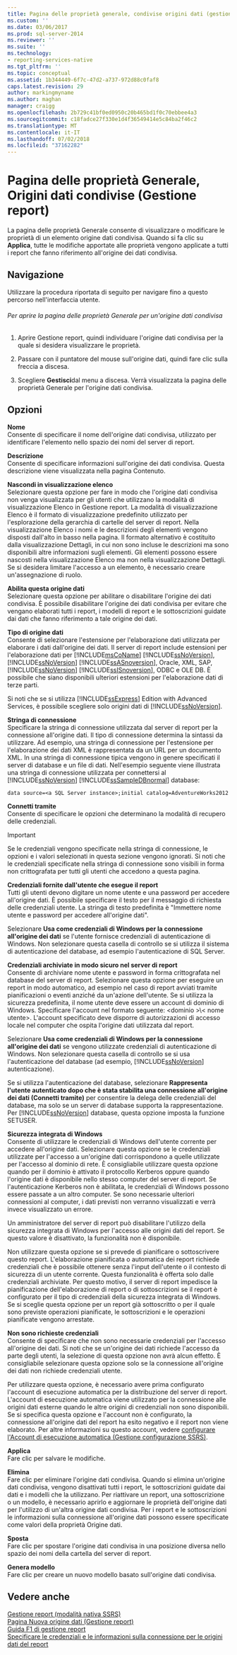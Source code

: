 ```yaml
---
title: Pagina delle proprietà generale, condivise origini dati (gestione Report) | Microsoft Docs
ms.custom: ''
ms.date: 03/06/2017
ms.prod: sql-server-2014
ms.reviewer: ''
ms.suite: ''
ms.technology:
- reporting-services-native
ms.tgt_pltfrm: ''
ms.topic: conceptual
ms.assetid: 1b344449-6f7c-47d2-a737-972d88c0faf8
caps.latest.revision: 29
author: markingmyname
ms.author: maghan
manager: craigg
ms.openlocfilehash: 2b729c41bf0ed0950c20b465bd1f0c70ebbee4a3
ms.sourcegitcommit: c18fadce27f330e1d4f36549414e5c84ba2f46c2
ms.translationtype: MT
ms.contentlocale: it-IT
ms.lasthandoff: 07/02/2018
ms.locfileid: "37162282"
---
```

# <a name="general-properties-page-shared-data-sources-report-manager"></a>Pagina delle proprietà Generale, Origini dati condivise (Gestione report)
  La pagina delle proprietà Generale consente di visualizzare o modificare le proprietà di un elemento origine dati condivisa. Quando si fa clic su **Applica**, tutte le modifiche apportate alle proprietà vengono applicate a tutti i report che fanno riferimento all'origine dei dati condivisa.  
  
## <a name="navigation"></a>Navigazione  
 Utilizzare la procedura riportata di seguito per navigare fino a questo percorso nell'interfaccia utente.  
  
###### <a name="to-open-the-general-properties-page-for-a-shared-data-source"></a>Per aprire la pagina delle proprietà Generale per un'origine dati condivisa  
  
1.  Aprire Gestione report, quindi individuare l'origine dati condivisa per la quale si desidera visualizzare le proprietà.  
  
2.  Passare con il puntatore del mouse sull'origine dati, quindi fare clic sulla freccia a discesa.  
  
3.  Scegliere **Gestisci**dal menu a discesa. Verrà visualizzata la pagina delle proprietà Generale per l'origine dati condivisa.  
  
## <a name="options"></a>Opzioni  
 **Nome**  
 Consente di specificare il nome dell'origine dati condivisa, utilizzato per identificare l'elemento nello spazio dei nomi del server di report.  
  
 **Descrizione**  
 Consente di specificare informazioni sull'origine dei dati condivisa. Questa descrizione viene visualizzata nella pagina Contenuto.  
  
 **Nascondi in visualizzazione elenco**  
 Selezionare questa opzione per fare in modo che l'origine dati condivisa non venga visualizzata per gli utenti che utilizzano la modalità di visualizzazione Elenco in Gestione report. La modalità di visualizzazione Elenco è il formato di visualizzazione predefinito utilizzato per l'esplorazione della gerarchia di cartelle del server di report. Nella visualizzazione Elenco i nomi e le descrizioni degli elementi vengono disposti dall'alto in basso nella pagina. Il formato alternativo è costituito dalla visualizzazione Dettagli, in cui non sono incluse le descrizioni ma sono disponibili altre informazioni sugli elementi. Gli elementi possono essere nascosti nella visualizzazione Elenco ma non nella visualizzazione Dettagli. Se si desidera limitare l'accesso a un elemento, è necessario creare un'assegnazione di ruolo.  
  
 **Abilita questa origine dati**  
 Selezionare questa opzione per abilitare o disabilitare l'origine dei dati condivisa. È possibile disabilitare l'origine dei dati condivisa per evitare che vengano elaborati tutti i report, i modelli di report e le sottoscrizioni guidate dai dati che fanno riferimento a tale origine dei dati.  
  
 **Tipo di origine dati**  
 Consente di selezionare l'estensione per l'elaborazione dati utilizzata per elaborare i dati dall'origine dei dati. Il server di report include estensioni per l'elaborazione dati per [!INCLUDE[msCoName](../includes/msconame-md.md)] [!INCLUDE[ssNoVersion](../includes/ssnoversion-md.md)], [!INCLUDE[ssNoVersion](../includes/ssnoversion-md.md)] [!INCLUDE[ssASnoversion](../includes/ssasnoversion-md.md)], Oracle, XML, SAP, [!INCLUDE[ssNoVersion](../includes/ssnoversion-md.md)] [!INCLUDE[ssISnoversion](../includes/ssisnoversion-md.md)], ODBC e OLE DB. È possibile che siano disponibili ulteriori estensioni per l'elaborazione dati di terze parti.  
  
 Si noti che se si utilizza [!INCLUDE[ssExpress](../includes/ssexpress-md.md)] Edition with Advanced Services, è possibile scegliere solo origini dati di [!INCLUDE[ssNoVersion](../includes/ssnoversion-md.md)].  
  
 **Stringa di connessione**  
 Specificare la stringa di connessione utilizzata dal server di report per la connessione all'origine dati. Il tipo di connessione determina la sintassi da utilizzare. Ad esempio, una stringa di connessione per l'estensione per l'elaborazione dei dati XML è rappresentata da un URL per un documento XML. In una stringa di connessione tipica vengono in genere specificati il server di database e un file di dati. Nell'esempio seguente viene illustrata una stringa di connessione utilizzata per connettersi al [!INCLUDE[ssNoVersion](../includes/ssnoversion-md.md)] [!INCLUDE[ssSampleDBnormal](../includes/sssampledbnormal-md.md)] database:  
  
```  
data source=<a SQL Server instance>;initial catalog=AdventureWorks2012  
```  
  
 **Connetti tramite**  
 Consente di specificare le opzioni che determinano la modalità di recupero delle credenziali.  
  
> [!IMPORTANT]  
>  Se le credenziali vengono specificate nella stringa di connessione, le opzioni e i valori selezionati in questa sezione vengono ignorati. Si noti che le credenziali specificate nella stringa di connessione sono visibili in forma non crittografata per tutti gli utenti che accedono a questa pagina.  
  
 **Credenziali fornite dall'utente che esegue il report**  
 Tutti gli utenti devono digitare un nome utente e una password per accedere all'origine dati. È possibile specificare il testo per il messaggio di richiesta delle credenziali utente. La stringa di testo predefinita è "Immettere nome utente e password per accedere all'origine dati".  
  
 Selezionare **Usa come credenziali di Windows per la connessione all'origine dei dati** se l'utente fornisce credenziali di autenticazione di Windows. Non selezionare questa casella di controllo se si utilizza il sistema di autenticazione del database, ad esempio l'autenticazione di SQL Server.  
  
 **Credenziali archiviate in modo sicuro nel server di report**  
 Consente di archiviare nome utente e password in forma crittografata nel database del server di report. Selezionare questa opzione per eseguire un report in modo automatico, ad esempio nel caso di report avviati tramite pianificazioni o eventi anziché da un'azione dell'utente. Se si utilizza la sicurezza predefinita, il nome utente deve essere un account di dominio di Windows. Specificare l'account nel formato seguente: \<dominio >\\< nome utente\>. L'account specificato deve disporre di autorizzazioni di accesso locale nel computer che ospita l'origine dati utilizzata dal report.  
  
 Selezionare **Usa come credenziali di Windows per la connessione all'origine dei dati** se vengono utilizzate credenziali di autenticazione di Windows. Non selezionare questa casella di controllo se si usa l'autenticazione del database (ad esempio, [!INCLUDE[ssNoVersion](../includes/ssnoversion-md.md)] autenticazione).  
  
 Se si utilizza l'autenticazione del database, selezionare **Rappresenta l'utente autenticato dopo che è stata stabilita una connessione all'origine dei dati (Connetti tramite)** per consentire la delega delle credenziali del database, ma solo se un server di database supporta la rappresentazione. Per [!INCLUDE[ssNoVersion](../includes/ssnoversion-md.md)] database, questa opzione imposta la funzione SETUSER.  
  
 **Sicurezza integrata di Windows**  
 Consente di utilizzare le credenziali di Windows dell'utente corrente per accedere all'origine dati. Selezionare questa opzione se le credenziali utilizzate per l'accesso a un'origine dati corrispondono a quelle utilizzate per l'accesso al dominio di rete. È consigliabile utilizzare questa opzione quando per il dominio è attivato il protocollo Kerberos oppure quando l'origine dati è disponibile nello stesso computer del server di report. Se l'autenticazione Kerberos non è abilitata, le credenziali di Windows possono essere passate a un altro computer. Se sono necessarie ulteriori connessioni al computer, i dati previsti non verranno visualizzati e verrà invece visualizzato un errore.  
  
 Un amministratore del server di report può disabilitare l'utilizzo della sicurezza integrata di Windows per l'accesso alle origini dati del report. Se questo valore è disattivato, la funzionalità non è disponibile.  
  
 Non utilizzare questa opzione se si prevede di pianificare o sottoscrivere questo report. L'elaborazione pianificata o automatica dei report richiede credenziali che è possibile ottenere senza l'input dell'utente o il contesto di sicurezza di un utente corrente. Questa funzionalità è offerta solo dalle credenziali archiviate. Per questo motivo, il server di report impedisce la pianificazione dell'elaborazione di report o di sottoscrizioni se il report è configurato per il tipo di credenziali della sicurezza integrata di Windows. Se si sceglie questa opzione per un report già sottoscritto o per il quale sono previste operazioni pianificate, le sottoscrizioni e le operazioni pianificate vengono arrestate.  
  
 **Non sono richieste credenziali**  
 Consente di specificare che non sono necessarie credenziali per l'accesso all'origine dei dati. Si noti che se un'origine dei dati richiede l'accesso da parte degli utenti, la selezione di questa opzione non avrà alcun effetto. È consigliabile selezionare questa opzione solo se la connessione all'origine dei dati non richiede credenziali utente.  
  
 Per utilizzare questa opzione, è necessario avere prima configurato l'account di esecuzione automatica per la distribuzione del server di report. L'account di esecuzione automatica viene utilizzato per la connessione alle origini dati esterne quando le altre origini di credenziali non sono disponibili. Se si specifica questa opzione e l'account non è configurato, la connessione all'origine dati del report ha esito negativo e il report non viene elaborato. Per altre informazioni su questo account, vedere [configurare l'Account di esecuzione automatica &#40;Gestione configurazione SSRS&#41;](install-windows/configure-the-unattended-execution-account-ssrs-configuration-manager.md).  
  
 **Applica**  
 Fare clic per salvare le modifiche.  
  
 **Elimina**  
 Fare clic per eliminare l'origine dati condivisa. Quando si elimina un'origine dati condivisa, vengono disattivati tutti i report, le sottoscrizioni guidate dai dati e i modelli che la utilizzano. Per riattivare un report, una sottoscrizione o un modello, è necessario aprirlo e aggiornare le proprietà dell'origine dati per l'utilizzo di un'altra origine dati condivisa. Per i report e le sottoscrizioni le informazioni sulla connessione all'origine dati possono essere specificate come valori della proprietà Origine dati.  
  
 **Sposta**  
 Fare clic per spostare l'origine dati condivisa in una posizione diversa nello spazio dei nomi della cartella del server di report.  
  
 **Genera modello**  
 Fare clic per creare un nuovo modello basato sull'origine dati condivisa.  
  
## <a name="see-also"></a>Vedere anche  
 [Gestione report &#40;modalità nativa SSRS&#41;](../../2014/reporting-services/report-manager-ssrs-native-mode.md)   
 [Pagina Nuova origine dati &#40;Gestione report&#41;](../../2014/reporting-services/new-data-source-page-report-manager.md)   
 [Guida F1 di gestione report](../../2014/reporting-services/report-manager-f1-help.md)   
 [Specificare le credenziali e le informazioni sulla connessione per le origini dati del report](report-data/specify-credential-and-connection-information-for-report-data-sources.md)  
  
  
